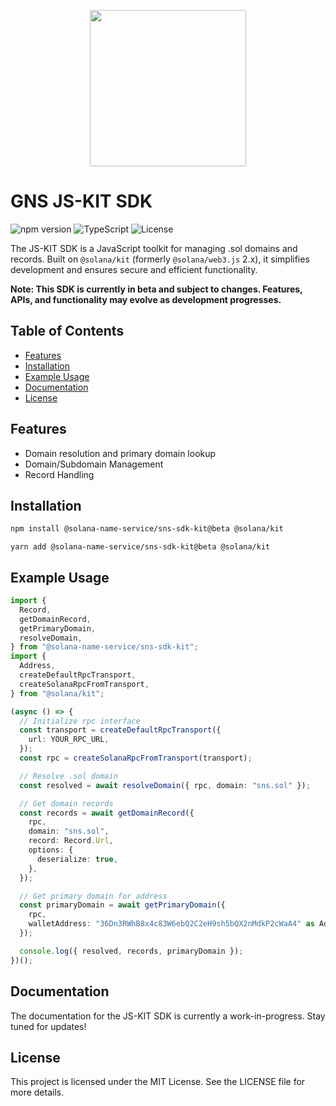 <p align="center">
<img width="250" src="https://v2.sns.id/assets/logo/brand.svg"/>
</p>

# GNS JS-KIT SDK

![npm version](https://img.shields.io/npm/v/@solana-name-service/sns-sdk-kit)
![TypeScript](https://img.shields.io/badge/TypeScript-007ACC?style=flat&logo=typescript&logoColor=white)
![License](https://img.shields.io/github/license/bonfida/sns-sdk)

The JS-KIT SDK is a JavaScript toolkit for managing .sol domains and records. Built on `@solana/kit` (formerly `@solana/web3.js` 2.x), it simplifies development and ensures secure and efficient functionality.

**Note: This SDK is currently in beta and subject to changes. Features, APIs, and functionality may evolve as development progresses.**

## Table of Contents

- [Features](#features)
- [Installation](#installation)
- [Example Usage](#example-usage)
- [Documentation](#documentation)
- [License](#license)

## Features

- Domain resolution and primary domain lookup
- Domain/Subdomain Management
- Record Handling

## Installation

```bash
npm install @solana-name-service/sns-sdk-kit@beta @solana/kit
```

```
yarn add @solana-name-service/sns-sdk-kit@beta @solana/kit
```

## Example Usage

```typescript
import {
  Record,
  getDomainRecord,
  getPrimaryDomain,
  resolveDomain,
} from "@solana-name-service/sns-sdk-kit";
import {
  Address,
  createDefaultRpcTransport,
  createSolanaRpcFromTransport,
} from "@solana/kit";

(async () => {
  // Initialize rpc interface
  const transport = createDefaultRpcTransport({
    url: YOUR_RPC_URL,
  });
  const rpc = createSolanaRpcFromTransport(transport);

  // Resolve .sol domain
  const resolved = await resolveDomain({ rpc, domain: "sns.sol" });

  // Get domain records
  const records = await getDomainRecord({
    rpc,
    domain: "sns.sol",
    record: Record.Url,
    options: {
      deserialize: true,
    },
  });

  // Get primary domain for address
  const primaryDomain = await getPrimaryDomain({
    rpc,
    walletAddress: "36Dn3RWhB8x4c83W6ebQ2C2eH9sh5bQX2nMdkP2cWaA4" as Address,
  });

  console.log({ resolved, records, primaryDomain });
})();
```

## Documentation

The documentation for the JS-KIT SDK is currently a work-in-progress. Stay tuned for updates!

## License

This project is licensed under the MIT License. See the LICENSE file for more details.
